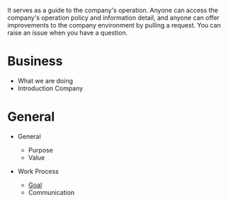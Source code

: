 It serves as a guide to the company's operation. Anyone can access the company's operation policy and information detail, and anyone can offer improvements to the company environment by pulling a request. You can raise an issue when you have a question.

# Business
- What we are doing
- Introduction Company

# General
- General
  - Purpose 
  - Value

- Work Process
  - [Goal](https://www.notion.so/What-is-Product-Management-Board-ff6f5613248743b79818262d2caa0b83)
  - Communication

